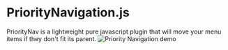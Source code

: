 # PriorityNavigation.js
PriorityNav is a lightweight pure javascript plugin that will move your menu items if they don't fit its parent.
![Priority Navigation demo](http://gijsroge.github.io/priority-nav.js/priority-nav-demo.gif)